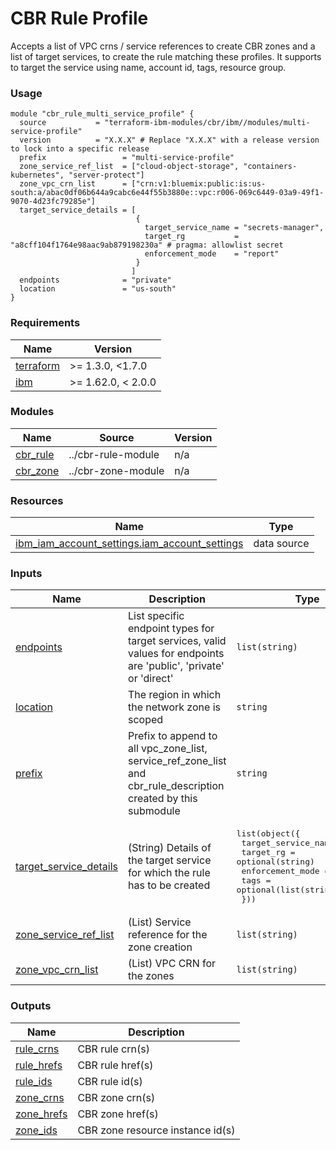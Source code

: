 # CBR Rule Profile

Accepts a list of VPC crns / service references to create CBR zones and a list of target services, to create the rule matching these profiles.  It supports to target the service using name, account id, tags, resource group.

### Usage

```hcl
module "cbr_rule_multi_service_profile" {
  source           = "terraform-ibm-modules/cbr/ibm//modules/multi-service-profile"
  version          = "X.X.X" # Replace "X.X.X" with a release version to lock into a specific release
  prefix                 = "multi-service-profile"
  zone_service_ref_list  = ["cloud-object-storage", "containers-kubernetes", "server-protect"]
  zone_vpc_crn_list      = ["crn:v1:bluemix:public:is:us-south:a/abac0df06b644a9cabc6e44f55b3880e::vpc:r006-069c6449-03a9-49f1-9070-4d23fc79285e"]
  target_service_details = [
                            {
                              target_service_name = "secrets-manager",
                              target_rg           = "a8cff104f1764e98aac9ab879198230a" # pragma: allowlist secret
                              enforcement_mode    = "report"
                            }
                           ]
  endpoints              = "private"
  location               = "us-south"
}
```

<!-- BEGINNING OF PRE-COMMIT-TERRAFORM DOCS HOOK -->
### Requirements

| Name | Version |
|------|---------|
| <a name="requirement_terraform"></a> [terraform](#requirement\_terraform) | >= 1.3.0, <1.7.0 |
| <a name="requirement_ibm"></a> [ibm](#requirement\_ibm) | >= 1.62.0, < 2.0.0 |

### Modules

| Name | Source | Version |
|------|--------|---------|
| <a name="module_cbr_rule"></a> [cbr\_rule](#module\_cbr\_rule) | ../cbr-rule-module | n/a |
| <a name="module_cbr_zone"></a> [cbr\_zone](#module\_cbr\_zone) | ../cbr-zone-module | n/a |

### Resources

| Name | Type |
|------|------|
| [ibm_iam_account_settings.iam_account_settings](https://registry.terraform.io/providers/IBM-Cloud/ibm/latest/docs/data-sources/iam_account_settings) | data source |

### Inputs

| Name | Description | Type | Default | Required |
|------|-------------|------|---------|:--------:|
| <a name="input_endpoints"></a> [endpoints](#input\_endpoints) | List specific endpoint types for target services, valid values for endpoints are 'public', 'private' or 'direct' | `list(string)` | <pre>[<br>  "private"<br>]</pre> | no |
| <a name="input_location"></a> [location](#input\_location) | The region in which the network zone is scoped | `string` | n/a | yes |
| <a name="input_prefix"></a> [prefix](#input\_prefix) | Prefix to append to all vpc\_zone\_list, service\_ref\_zone\_list and cbr\_rule\_description created by this submodule | `string` | `"serviceprofile"` | no |
| <a name="input_target_service_details"></a> [target\_service\_details](#input\_target\_service\_details) | (String) Details of the target service for which the rule has to be created | <pre>list(object({<br>    target_service_name = string<br>    target_rg           = optional(string)<br>    enforcement_mode    = string<br>    tags                = optional(list(string))<br>  }))</pre> | n/a | yes |
| <a name="input_zone_service_ref_list"></a> [zone\_service\_ref\_list](#input\_zone\_service\_ref\_list) | (List) Service reference for the zone creation | `list(string)` | `[]` | no |
| <a name="input_zone_vpc_crn_list"></a> [zone\_vpc\_crn\_list](#input\_zone\_vpc\_crn\_list) | (List) VPC CRN for the zones | `list(string)` | `[]` | no |

### Outputs

| Name | Description |
|------|-------------|
| <a name="output_rule_crns"></a> [rule\_crns](#output\_rule\_crns) | CBR rule crn(s) |
| <a name="output_rule_hrefs"></a> [rule\_hrefs](#output\_rule\_hrefs) | CBR rule href(s) |
| <a name="output_rule_ids"></a> [rule\_ids](#output\_rule\_ids) | CBR rule id(s) |
| <a name="output_zone_crns"></a> [zone\_crns](#output\_zone\_crns) | CBR zone crn(s) |
| <a name="output_zone_hrefs"></a> [zone\_hrefs](#output\_zone\_hrefs) | CBR zone href(s) |
| <a name="output_zone_ids"></a> [zone\_ids](#output\_zone\_ids) | CBR zone resource instance id(s) |
<!-- END OF PRE-COMMIT-TERRAFORM DOCS HOOK -->
